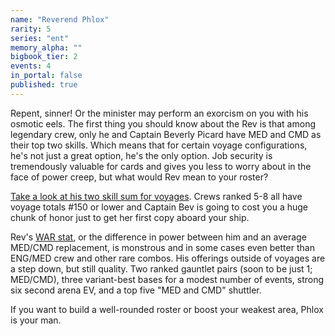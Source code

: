 ```yaml
---
name: "Reverend Phlox"
rarity: 5
series: "ent"
memory_alpha: ""
bigbook_tier: 2
events: 4
in_portal: false
published: true
---
```


Repent, sinner! Or the minister may perform an exorcism on you with his osmotic eels. The first thing you should know about the Rev is that among legendary crew, only he and Captain Beverly Picard have MED and CMD as their top two skills. Which means that for certain voyage configurations, he's not just a great option, he's the only option. Job security is tremendously valuable for cards and gives you less to worry about in the face of power creep, but what would Rev mean to your roster?

[Take a look at his two skill sum for voyages](https://i.imgur.com/NQoJouL.png). Crews ranked 5-8 all have voyage totals #150 or lower and Captain Bev is going to cost you a huge chunk of honor just to get her first copy aboard your ship.

Rev's [WAR stat](https://en.wikipedia.org/wiki/Wins_Above_Replacement), or the difference in power between him and an average MED/CMD replacement, is monstrous and in some cases even better than ENG/MED crew and other rare combos. His offerings outside of voyages are a step down, but still quality. Two ranked gauntlet pairs (soon to be just 1; MED/CMD), three variant-best bases for a modest number of events, strong six second arena EV, and a top five "MED and CMD" shuttler.

If you want to build a well-rounded roster or boost your weakest area, Phlox is your man.